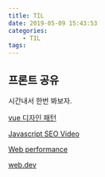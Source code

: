 ```yaml
---
title: TIL
date: 2019-05-09 15:43:53
categories:
    - TIL
tags:
---
```


## 프론트 공유

시간내서 한번 봐보자.

[vue 디자인 패턴](https://www.youtube.com/watch?v=RF1bbhRw9sg)

[Javascript SEO Video](https://webmasters.googleblog.com/2019/03/introducing-new-javascript-seo-video.html)

[Web performance](https://developers.google.com/web/tools/lighthouse/audits/budgets)

[web.dev](https://web.dev/)

